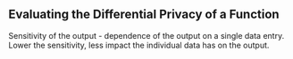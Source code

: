 ## Evaluating the Differential Privacy of a Function

Sensitivity of the output - dependence of the output on a single data entry. Lower the sensitivity, less impact the individual data has on the output.
